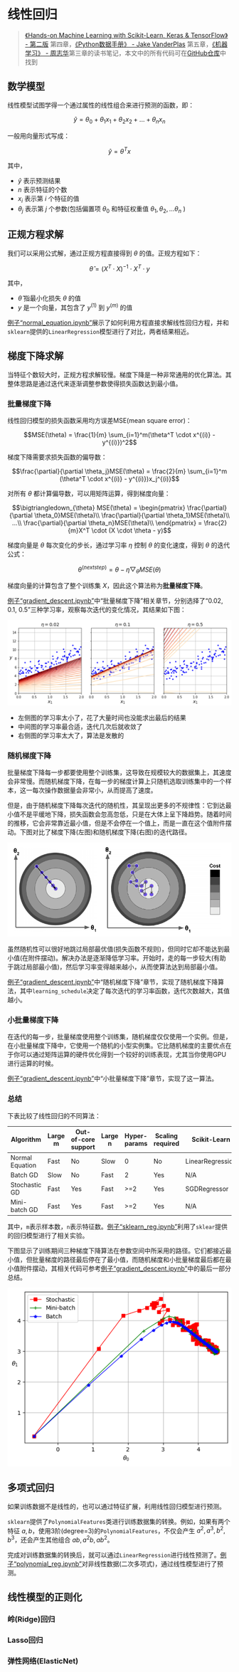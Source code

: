 # 线性回归

> [《Hands-on Machine Learning with Scikit-Learn, Keras & TensorFlow》 - 第二版](https://1drv.ms/b/s!AkcJSyT7tq80gQMC23h9BYE9cIKW?e=4IPacy) 第四章，[《Python数据手册》 - Jake VanderPlas](https://1drv.ms/b/s!AkcJSyT7tq80gQBIJPqCGBXnxliQ?e=oCjr4e) 第五章，[《机器学习》 - 周志华](https://1drv.ms/b/s!AkcJSyT7tq80gQHa_bUybXe9tjCV?e=shgZXm)第三章的读书笔记，本文中的所有代码可在[GitHub仓库](https://github.com/LittleBee1024/learning_book/tree/main/docs/booknotes/ml/linear_reg/code)中找到

## 数学模型

线性模型试图学得一个通过属性的线性组合来进行预测的函数，即：

$$\hat{y} = \theta_0 + \theta_1x_1 + \theta_2x_2+...+\theta_nx_n$$

一般用向量形式写成：

$$\hat{y} = \theta^Tx$$

其中，

* $\hat{y}$ 表示预测结果
* $n$ 表示特征的个数
* $x_i$ 表示第 $i$ 个特征的值
* $\theta_j$ 表示第 $j$ 个参数(包括偏置项 $\theta_0$ 和特征权重值 $\theta_1, \theta_2, ...\theta_n$ )

## 正规方程求解

我们可以采用公式解，通过正规方程直接得到 $\theta$ 的值。正规方程如下：

$$\hat{\theta} = (X^T \cdot X)^{-1} \cdot X^T \cdot y$$

其中，

* $\hat{\theta}$ 指最小化损失 $\theta$ 的值
* $y$ 是一个向量，其包含了 $y^{(1)}$ 到 $y^{(m)}$ 的值

[例子“normal_equation.ipynb”](https://github.com/LittleBee1024/learning_book/blob/main/docs/booknotes/ml/linear_reg/code/normal_equation.ipynb)展示了如何利用方程直接求解线性回归方程，并和`sklearn`提供的`LinearRegression`模型进行了对比，两者结果相近。

## 梯度下降求解

当特征个数较大时，正规方程求解较慢。梯度下降是一种非常通用的优化算法。其整体思路是通过迭代来逐渐调整参数使得损失函数达到最小值。

### 批量梯度下降

线性回归模型的损失函数采用均方误差MSE(mean square error)：

$$MSE(\theta) = \frac{1}{m} \sum_{i=1}^m(\theta^T \cdot x^{(i)} - y^{(i)})^2$$

梯度下降需要求损失函数的偏导数：

$$\frac{\partial}{\partial \theta_j}MSE(\theta) = \frac{2}{m}  \sum_{i=1}^m (\theta^T \cdot x^{(i)} - y^{(i)})x_j^{(i)}$$

对所有 $\theta$ 都计算偏导数，可以用矩阵运算，得到梯度向量：

$$\bigtriangledown_{\theta} MSE(\theta) = \begin{pmatrix}
\frac{\partial}{\partial \theta_0}MSE(\theta)\\ 
\frac{\partial}{\partial \theta_1}MSE(\theta)\\ 
...\\ 
\frac{\partial}{\partial \theta_n}MSE(\theta)\\ 
\end{pmatrix} = \frac{2}{m}X^T \cdot (X \cdot \theta - y)$$

梯度向量是 $\theta$ 每次变化的步长，通过学习率 $\eta$ 控制 $\theta$ 的变化速度，得到 $\theta$ 的迭代公式：

$$ \theta^{(next step)} = \theta - \eta \bigtriangledown_{\theta} MSE(\theta)$$

梯度向量的计算包含了整个训练集 $X$，因此这个算法称为**批量梯度下降**。

[例子“gradient_descent.ipynb”](https://github.com/LittleBee1024/learning_book/blob/main/docs/booknotes/ml/linear_reg/code/gradient_descent.ipynb)中“批量梯度下降”相关章节，分别选择了“0.02, 0.1, 0.5”三种学习率，观察每次迭代的变化情况，其结果如下图：

![](./images/batch_gd.png)

* 左侧图的学习率太小了，花了大量时间也没能求出最后的结果
* 中间图的学习率最合适，迭代几次后就收敛了
* 右侧图的学习率太大了，算法是发散的

### 随机梯度下降

批量梯度下降每一步都要使用整个训练集，这导致在规模较大的数据集上，其速度会非常慢。而随机梯度下降，在每一步的梯度计算上只随机选取训练集中的一个样本，这一每次操作数据量会非常小，从而提高了速度。

但是，由于随机梯度下降每次迭代的随机性，其呈现出更多的不规律性：它到达最小值不是平缓地下降，损失函数会忽高忽低，只是在大体上呈下降趋势。随着时间的推移，它会非常靠近最小值，但是不会停在一个值上，而是一直在这个值附件摆动。下图对比了梯度下降(左图)和随机梯度下降(右图)的迭代路径。

![](./images/reg_cost.png)

虽然随机性可以很好地跳过局部最优值(损失函数不规则)，但同时它却不能达到最小值(在附件摆动)。解决办法是逐渐降低学习率。开始时，走的每一步较大(有助于跳过局部最小值)，然后学习率变得越来越小，从而使算法达到局部最小值。

[例子“gradient_descent.ipynb”](https://github.com/LittleBee1024/learning_book/blob/main/docs/booknotes/ml/linear_reg/code/gradient_descent.ipynb)中“随机梯度下降”章节，实现了随机梯度下降算法，其中`learning_schedule`决定了每次迭代的学习率函数，迭代次数越大，其值越小。

### 小批量梯度下降

在迭代的每一步，批量梯度使用整个训练集，随机梯度仅仅使用一个实例。但是，在小批量梯度下降中，它使用一个随机的小型实例集。它比随机梯度的主要优点在于你可以通过矩阵运算的硬件优化得到一个较好的训练表现，尤其当你使用GPU进行运算的时候。

[例子“gradient_descent.ipynb”](https://github.com/LittleBee1024/learning_book/blob/main/docs/booknotes/ml/linear_reg/code/gradient_descent.ipynb)中“小批量梯度下降”章节，实现了这一算法。

### 总结

下表比较了线性回归的不同算法：

| Algorithm | Large m | Out-of-core support | Large n | Hyper-params | Scaling required | Scikit-Learn |
| --- | --- | --- | --- | --- | --- | --- |
| Normal Equation | Fast | No  | Slow | 0   | No  | LinearRegression |
| Batch GD        | Slow | No  | Fast | 2   | Yes | N/A              |
| Stochastic GD   | Fast | Yes | Fast | >=2 | Yes | SGDRegressor     |
| Mini-batch GD   | Fast | Yes | Fast | >=2 | Yes | N/A              |

其中，`m`表示样本数，`n`表示特征数。[例子“sklearn_reg.ipynb”](https://github.com/LittleBee1024/learning_book/blob/main/docs/booknotes/ml/linear_reg/code/sklearn_reg.ipynb)利用了`sklear`提供的回归模型进行了相关实验。

下图显示了训练期间三种梯度下降算法在参数空间中所采用的路径。它们都接近最小值，但批量梯度的路径最后停在了最小值，而随机梯度和小批量梯度最后都在最小值附件摆动，其相关代码可参考[例子“gradient_descent.ipynb”](https://github.com/LittleBee1024/learning_book/blob/main/docs/booknotes/ml/linear_reg/code/gradient_descent.ipynb)中的最后一部分总结。

![](./images/reg_vs.png)

## 多项式回归

如果训练数据不是线性的，也可以通过特征扩展，利用线性回归模型进行预测。

`sklearn`提供了`PolynomialFeatures`类进行训练数据集的转换。例如，如果有两个特征 $a, b$，使用3阶(degree=3)的`PolynomialFeatures`，不仅会产生 $a^2,a^3,b^2,b^3$，还会产生其他组合 $ab, a^2b, ab^2$。

完成对训练数据集的转换后，就可以通过`LinearRegression`进行线性预测了。[例子“polynomial_reg.ipynb”](https://github.com/LittleBee1024/learning_book/blob/main/docs/booknotes/ml/linear_reg/code/polynomial_reg.ipynb)对非线性数据(二次多项式)，通过线性模型进行了预测。


## 线性模型的正则化

### 岭(Ridge)回归

### Lasso回归

### 弹性网络(ElasticNet)
